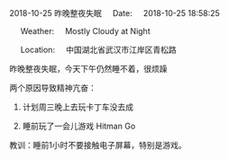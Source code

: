 2018-10-25 昨晚整夜失眠     Date:     2018-10-25 18:58:25

     Weather:     Mostly Cloudy at Night

     Location:     中国湖北省武汉市江岸区青松路

昨晚整夜失眠，今天下午仍然睡不着，很烦躁

两个原因导致精神亢奋：

1. 计划周三晚上去玩卡丁车没去成

2. 睡前玩了一会儿游戏 Hitman Go

教训：睡前1小时不要接触电子屏幕，特别是游戏。
